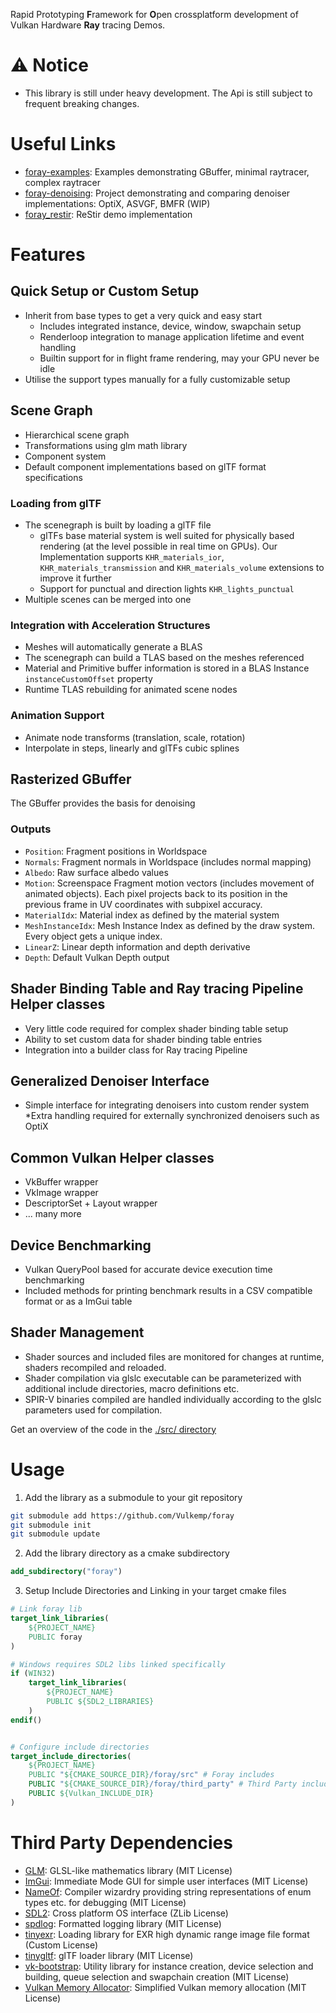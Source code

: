 Rapid Prototyping <b>F</b>ramework for <b>O</b>pen crossplatform development of Vulkan Hardware <b>Ray</b> tracing Demos.
# ⚠️ Notice
* This library is still under heavy development. The Api is still subject to frequent breaking changes.
# Useful Links
* [foray-examples](https://github.com/Vulkemp/foray-examples): Examples demonstrating GBuffer, minimal raytracer, complex raytracer
* [foray-denoising](https://github.com/Vulkemp/foray-denoising): Project demonstrating and comparing denoiser implementations: OptiX, ASVGF, BMFR (WIP)
* [foray_restir](https://github.com/Vulkemp/foray_restir): ReStir demo implementation
# Features
## Quick Setup or Custom Setup
* Inherit from base types to get a very quick and easy start
    * Includes integrated instance, device, window, swapchain setup
    * Renderloop integration to manage application lifetime and event handling
    * Builtin support for in flight frame rendering, may your GPU never be idle
* Utilise the support types manually for a fully customizable setup
## Scene Graph
* Hierarchical scene graph
* Transformations using glm math library
* Component system
* Default component implementations based on glTF format specifications
### Loading from glTF
* The scenegraph is built by loading a glTF file
    * glTFs base material system is well suited for physically based rendering (at the level possible in real time on GPUs). Our Implementation supports `KHR_materials_ior`, `KHR_materials_transmission` and `KHR_materials_volume` extensions to improve it further
    * Support for punctual and direction lights `KHR_lights_punctual`
* Multiple scenes can be merged into one
### Integration with Acceleration Structures
* Meshes will automatically generate a BLAS
* The scenegraph can build a TLAS based on the meshes referenced
* Material and Primitive buffer information is stored in a BLAS Instance `instanceCustomOffset` property
* Runtime TLAS rebuilding for animated scene nodes
### Animation Support
* Animate node transforms (translation, scale, rotation)
* Interpolate in steps, linearly and glTFs cubic splines
## Rasterized GBuffer
The GBuffer provides the basis for denoising
### Outputs
* `Position`: Fragment positions in Worldspace
* `Normals`: Fragment normals in Worldspace (includes normal mapping)
* `Albedo`: Raw surface albedo values
* `Motion`: Screenspace Fragment motion vectors (includes movement of animated objects). Each pixel projects back to its position in the previous frame in UV coordinates with subpixel accuracy.
* `MaterialIdx`: Material index as defined by the material system
* `MeshInstanceIdx`: Mesh Instance Index as defined by the draw system. Every object gets a unique index.
* `LinearZ`: Linear depth information and depth derivative
* `Depth`: Default Vulkan Depth output
## Shader Binding Table and Ray tracing Pipeline Helper classes
* Very little code required for complex shader binding table setup
* Ability to set custom data for shader binding table entries
* Integration into a builder class for Ray tracing Pipeline
## Generalized Denoiser Interface
* Simple interface for integrating denoisers into custom render system
    *Extra handling required for externally synchronized denoisers such as OptiX
## Common Vulkan Helper classes
* VkBuffer wrapper
* VkImage wrapper
* DescriptorSet + Layout wrapper
* ... many more
## Device Benchmarking
* Vulkan QueryPool based for accurate device execution time benchmarking
* Included methods for printing benchmark results in a CSV compatible format or as a ImGui table
## Shader Management
* Shader sources and included files are monitored for changes at runtime, shaders recompiled and reloaded.
* Shader compilation via glslc executable can be parameterized with additional include directories, macro definitions etc.
* SPIR-V binaries compiled are handled individually according to the glslc parameters used for compilation.


Get an overview of the code in the [./src/ directory](./src/)
# Usage
1. Add the library as a submodule to your git repository
```sh
git submodule add https://github.com/Vulkemp/foray
git submodule init
git submodule update
```
2. Add the library directory as a cmake subdirectory
```cmake
add_subdirectory("foray")
```
3. Setup Include Directories and Linking in your target cmake files
```cmake
# Link foray lib
target_link_libraries(
	${PROJECT_NAME}
	PUBLIC foray
)

# Windows requires SDL2 libs linked specifically
if (WIN32)
	target_link_libraries(
		${PROJECT_NAME}
		PUBLIC ${SDL2_LIBRARIES}
	)
endif()


# Configure include directories
target_include_directories(
   	${PROJECT_NAME}
   	PUBLIC "${CMAKE_SOURCE_DIR}/foray/src" # Foray includes
   	PUBLIC "${CMAKE_SOURCE_DIR}/foray/third_party" # Third Party includes
   	PUBLIC ${Vulkan_INCLUDE_DIR}
)
```
# Third Party Dependencies
* [GLM](https://github.com/g-truc/glm): GLSL-like mathematics library (MIT License)
* [ImGui](https://github.com/ocornut/imgui): Immediate Mode GUI for simple user interfaces (MIT License)
* [NameOf](https://github.com/Neargye/nameof): Compiler wizardry providing string representations of enum types etc. for debugging (MIT License)
* [SDL2](https://github.com/libsdl-org/SDL): Cross platform OS interface (ZLib License)
* [spdlog](https://github.com/gabime/spdlog): Formatted logging library (MIT License)
* [tinyexr](https://github.com/syoyo/tinyexr): Loading library for EXR high dynamic range image file format (Custom License)
* [tinygltf](https://github.com/syoyo/tinygltf): glTF loader library (MIT License)
* [vk-bootstrap](https://github.com/charles-lunarg/vk-bootstrap): Utility library for instance creation, device selection and building, queue selection and swapchain creation (MIT License)
* [Vulkan Memory Allocator](https://github.com/GPUOpen-LibrariesAndSDKs/VulkanMemoryAllocator): Simplified Vulkan memory allocation (MIT License)